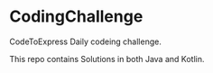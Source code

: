 # CodingChallenge
CodeToExpress Daily codeing challenge.

This repo contains Solutions in both Java and Kotlin.